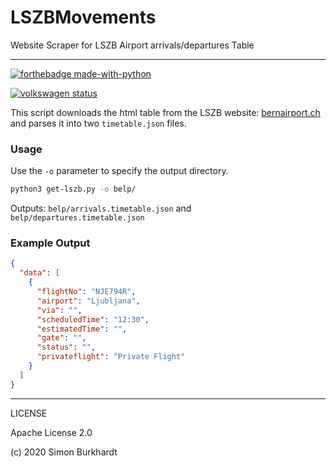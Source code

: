 # LSZBMovements
Website Scraper for LSZB Airport arrivals/departures Table

---

[![forthebadge made-with-python](http://ForTheBadge.com/images/badges/made-with-python.svg)](https://www.python.org/)

[![volkswagen status](https://auchenberg.github.io/volkswagen/volkswargen_ci.svg?v=1)](https://github.com/auchenberg/volkswagen)

This script downloads the html table from the LSZB website: [bernairport.ch](https://www.bernairport.ch/en/) and parses it into two `timetable.json` files.


### Usage

Use the `-o` parameter to specify the output directory.

```bash
python3 get-lszb.py -o belp/
```

Outputs: `belp/arrivals.timetable.json` and `belp/departures.timetable.json` 

### Example Output

```json
{
  "data": [
    {
      "flightNo": "NJE794R",
      "airport": "Ljubljana",
      "via": "",
      "scheduledTime": "12:30",
      "estimatedTime": "",
      "gate": "",
      "status": "",
      "privateflight": "Private Flight"
    }
  ]
}
```

---

LICENSE

Apache License 2.0

(c) 2020 Simon Burkhardt



